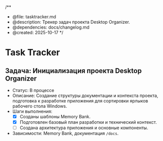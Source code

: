 /**
 * @file: tasktracker.md
 * @description: Трекер задач проекта Desktop Organizer.
 * @dependencies: docs/changelog.md
 * @created: 2025-10-17
 */

# Task Tracker

## Задача: Инициализация проекта Desktop Organizer
- Статус: В процессе
- Описание: Создание структуры документации и контекста проекта, подготовка к разработке приложения для сортировки ярлыков рабочего стола Windows.
- Шаги выполнения:
  - [x] Созданы шаблоны Memory Bank.
  - [x] Подготовлен базовый план разработки и технический контекст.
  - [ ] Создана архитектура приложения и основные компоненты.
- Зависимости: Memory Bank, документация `/docs`.
